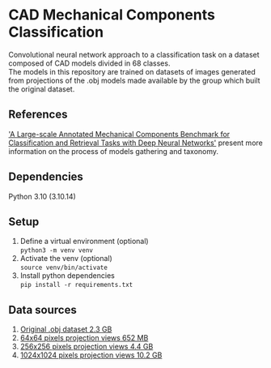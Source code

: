 # CAD Mechanical Components Classification
Convolutional neural network approach to a classification task on a dataset composed of CAD models divided in 68 classes.  
The models in this repository are trained on datasets of images generated from projections of the .obj models made
available by the group which built the original dataset.

## References
['A Large-scale Annotated Mechanical Components Benchmark for Classification and Retrieval Tasks with 
Deep Neural Networks'](https://link.springer.com/chapter/10.1007/978-3-030-58523-5_11) present more information on the
process of models gathering and taxonomy.

## Dependencies
Python 3.10 (3.10.14)

## Setup 
1. Define a virtual environment (optional)  
`python3 -m venv venv`  
2. Activate the venv (optional)  
`source venv/bin/activate`  
3. Install python dependencies  
`pip install -r requirements.txt`  

## Data sources
1. [Original .obj dataset 2.3 GB](https://mcb-dataset.s3.sa-east-1.amazonaws.com/MCB_A.tar.gz)
2. [64x64 pixels projection views 652 MB](https://mcb-dataset.s3.sa-east-1.amazonaws.com/MCB_A_images_64.zip)
3. [256x256 pixels projection views 4.4 GB](https://mcb-dataset.s3.sa-east-1.amazonaws.com/MCB_A_images_256.zip)
4. [1024x1024 pixels projection views 10.2 GB](https://mcb-dataset.s3.sa-east-1.amazonaws.com/MCB_A_images_1024.zip)